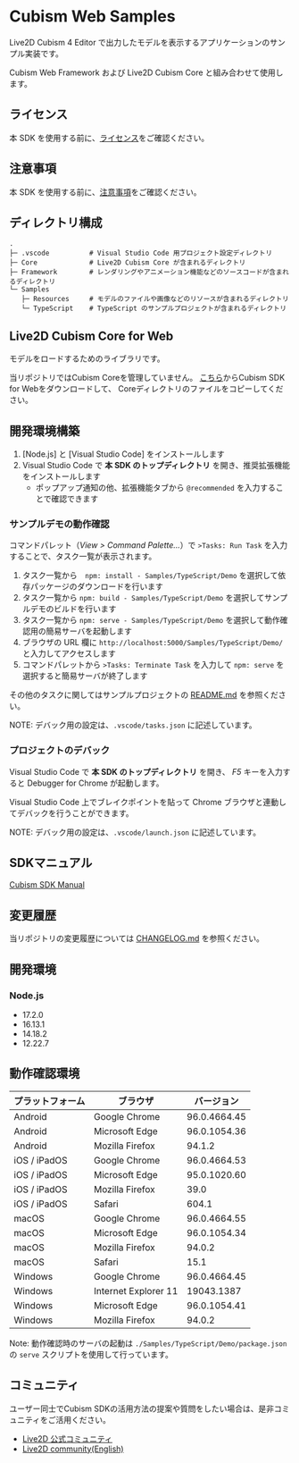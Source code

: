 # Cubism Web Samples

Live2D Cubism 4 Editor で出力したモデルを表示するアプリケーションのサンプル実装です。

Cubism Web Framework および Live2D Cubism Core と組み合わせて使用します。


## ライセンス

本 SDK を使用する前に、[ライセンス](LICENSE.md)をご確認ください。


## 注意事項

本 SDK を使用する前に、[注意事項](NOTICE.md)をご確認ください。


## ディレクトリ構成

```
.
├─ .vscode          # Visual Studio Code 用プロジェクト設定ディレクトリ
├─ Core             # Live2D Cubism Core が含まれるディレクトリ
├─ Framework        # レンダリングやアニメーション機能などのソースコードが含まれるディレクトリ
└─ Samples
   ├─ Resources     # モデルのファイルや画像などのリソースが含まれるディレクトリ
   └─ TypeScript    # TypeScript のサンプルプロジェクトが含まれるディレクトリ
```


## Live2D Cubism Core for Web

モデルをロードするためのライブラリです。

当リポジトリではCubism Coreを管理していません。
[こちら](https://www.live2d.com/download/cubism-sdk/download-web/)からCubism SDK for Webをダウンロードして、
Coreディレクトリのファイルをコピーしてください。


## 開発環境構築

1. [Node.js] と [Visual Studio Code] をインストールします
1. Visual Studio Code で **本 SDK のトップディレクトリ** を開き、推奨拡張機能をインストールします
    * ポップアップ通知の他、拡張機能タブから `@recommended` を入力することで確認できます

### サンプルデモの動作確認

コマンドパレット（*View > Command Palette...*）で `>Tasks: Run Task` を入力することで、タスク一覧が表示されます。

1. タスク一覧から　`npm: install - Samples/TypeScript/Demo` を選択して依存パッケージのダウンロードを行います
1. タスク一覧から `npm: build - Samples/TypeScript/Demo` を選択してサンプルデモのビルドを行います
1. タスク一覧から `npm: serve - Samples/TypeScript/Demo` を選択して動作確認用の簡易サーバを起動します
1. ブラウザの URL 欄に `http://localhost:5000/Samples/TypeScript/Demo/` と入力してアクセスします
1. コマンドパレットから `>Tasks: Terminate Task` を入力して `npm: serve` を選択すると簡易サーバが終了します

その他のタスクに関してはサンプルプロジェクトの [README.md](Samples/TypeScript/README.md) を参照ください。

NOTE: デバック用の設定は、`.vscode/tasks.json` に記述しています。

### プロジェクトのデバック

Visual Studio Code で **本 SDK のトップディレクトリ** を開き、 *F5* キーを入力すると Debugger for Chrome が起動します。

Visual Studio Code 上でブレイクポイントを貼って Chrome ブラウザと連動してデバックを行うことができます。

NOTE: デバック用の設定は、`.vscode/launch.json` に記述しています。


## SDKマニュアル

[Cubism SDK Manual](https://docs.live2d.com/cubism-sdk-manual/top/)


## 変更履歴

当リポジトリの変更履歴については [CHANGELOG.md](CHANGELOG.md) を参照ください。


## 開発環境

### Node.js

* 17.2.0
* 16.13.1
* 14.18.2
* 12.22.7


## 動作確認環境

| プラットフォーム | ブラウザ | バージョン |
| --- | --- | --- |
| Android | Google Chrome | 96.0.4664.45 |
| Android | Microsoft Edge | 96.0.1054.36 |
| Android | Mozilla Firefox | 94.1.2 |
| iOS / iPadOS | Google Chrome | 96.0.4664.53 |
| iOS / iPadOS | Microsoft Edge | 95.0.1020.60 |
| iOS / iPadOS | Mozilla Firefox | 39.0 |
| iOS / iPadOS | Safari | 604.1 |
| macOS | Google Chrome | 96.0.4664.55 |
| macOS | Microsoft Edge | 96.0.1054.34 |
| macOS | Mozilla Firefox | 94.0.2 |
| macOS | Safari | 15.1 |
| Windows | Google Chrome | 96.0.4664.45 |
| Windows | Internet Explorer 11 | 19043.1387 |
| Windows | Microsoft Edge | 96.0.1054.41 |
| Windows | Mozilla Firefox | 94.0.2 |

Note: 動作確認時のサーバの起動は `./Samples/TypeScript/Demo/package.json` の `serve` スクリプトを使用して行っています。


## コミュニティ

ユーザー同士でCubism SDKの活用方法の提案や質問をしたい場合は、是非コミュニティをご活用ください。

- [Live2D 公式コミュニティ](https://creatorsforum.live2d.com/)
- [Live2D community(English)](http://community.live2d.com/)
